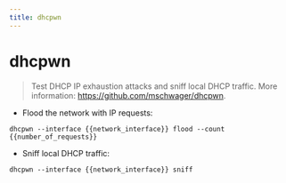 ```yaml
---
title: dhcpwn
---
```

# dhcpwn

> Test DHCP IP exhaustion attacks and sniff local DHCP traffic.
> More information: <https://github.com/mschwager/dhcpwn>.

- Flood the network with IP requests:

`dhcpwn --interface {{network_interface}} flood --count {{number_of_requests}}`

- Sniff local DHCP traffic:

`dhcpwn --interface {{network_interface}} sniff`
